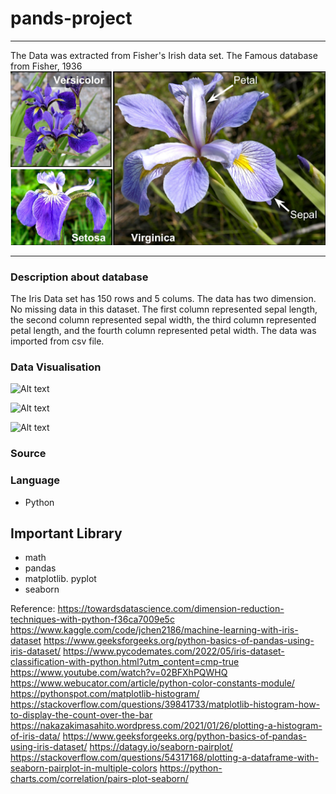 # pands-project

___
The Data was extracted from Fisher's Irish data set. The Famous database from Fisher, 1936
![Alt text](irir_flowers.png)
___

### Description about database
The Iris Data set has 150 rows and 5 colums. 
The data has two dimension.
No missing data in this dataset.
The first column represented sepal length, the second column represented sepal width, the third column represented petal length, and the fourth column represented petal width.
The data was imported from csv file.

### Data Visualisation

![Alt text](../../Project%20Snip/histagram_1.png)

![Alt text](../../Project%20Snip/plot_1.png)

![Alt text](../../Project%20Snip/plot_perfect.png)

### Source 

### Language 
* Python 
## Important Library 
* math 
* pandas 
* matplotlib. pyplot 
* seaborn

 Reference: 
 https://towardsdatascience.com/dimension-reduction-techniques-with-python-f36ca7009e5c
 https://www.kaggle.com/code/jchen2186/machine-learning-with-iris-dataset
 https://www.geeksforgeeks.org/python-basics-of-pandas-using-iris-dataset/
 https://www.pycodemates.com/2022/05/iris-dataset-classification-with-python.html?utm_content=cmp-true
 https://www.youtube.com/watch?v=02BFXhPQWHQ
 https://www.webucator.com/article/python-color-constants-module/
 https://pythonspot.com/matplotlib-histogram/
 https://stackoverflow.com/questions/39841733/matplotlib-histogram-how-to-display-the-count-over-the-bar
 https://nakazakimasahito.wordpress.com/2021/01/26/plotting-a-histogram-of-iris-data/
 https://www.geeksforgeeks.org/python-basics-of-pandas-using-iris-dataset/
 https://datagy.io/seaborn-pairplot/
 https://stackoverflow.com/questions/54317168/plotting-a-dataframe-with-seaborn-pairplot-in-multiple-colors
 https://python-charts.com/correlation/pairs-plot-seaborn/